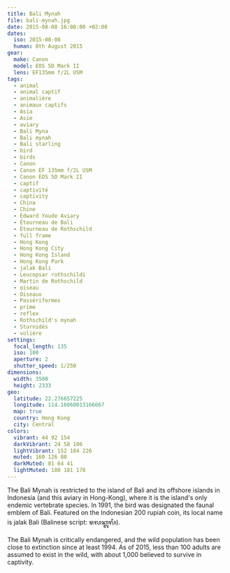 ```yaml
---
title: Bali Mynah
file: bali-mynah.jpg
date: 2015-08-08 16:08:00 +02:00
dates:
  iso: 2015-08-08
  human: 8th August 2015
gear:
  make: Canon
  model: EOS 5D Mark II
  lens: EF135mm f/2L USM
tags:
  - animal
  - animal captif
  - animalière
  - animaux captifs
  - Asia
  - Asie
  - aviary
  - Bali Myna
  - Bali mynah
  - Bali starling
  - bird
  - birds
  - Canon
  - Canon EF 135mm f/2L USM
  - Canon EOS 5D Mark II
  - captif
  - captivité
  - captivity
  - China
  - Chine
  - Edward Youde Aviary
  - Étourneau de Bali
  - Étourneau de Rothschild
  - full frame
  - Hong Kong
  - Hong Kong City
  - Hong Kong Island
  - Hong Kong Park
  - jalak Bali
  - Leucopsar rothschildi
  - Martin de Rothschild
  - oiseau
  - Oiseaux
  - Passériformes
  - prime
  - reflex
  - Rothschild's mynah
  - Sturnidés
  - volière
settings:
  focal_length: 135
  iso: 100
  aperture: 2
  shutter_speed: 1/250
dimensions:
  width: 3500
  height: 2333
geo:
  latitude: 22.276657225
  longitude: 114.16060013166667
  map: true
  country: Hong Kong
  city: Central
colors:
  vibrant: 44 92 154
  darkVibrant: 24 58 106
  lightVibrant: 152 184 226
  muted: 160 126 80
  darkMuted: 81 64 41
  lightMuted: 180 181 178
---
```


The Bali Mynah is restricted to the island of Bali and its offshore islands in Indonesia (and this aviary in Hong-Kong), where it is the island's only endemic vertebrate species. In 1991, the bird was designated the faunal emblem of Bali. Featured on the Indonesian 200 rupiah coin, its local name is jalak Bali (Balinese script: ᬚᬮᬓ᭄ᬩᬮᬶ).

The Bali Mynah is critically endangered, and the wild population has been close to extinction since at least 1994. As of 2015, less than 100 adults are assumed to exist in the wild, with about 1,000 believed to survive in captivity.
